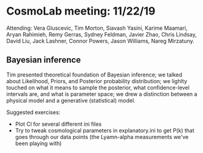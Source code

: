 # CosmoLab meeting: 11/22/19

Attending: Vera Gluscevic, Tim Morton, Siavash Yasini, Karime Maamari, Aryan Rahimieh, Remy Gerras, Sydney Feldman, Javier Zhao, Chris Lindsay, David Liu, Jack Lashner, Connor Powers, Jason Williams, Nareg Mirzatuny. 


## Bayesian inference
Tim presented theoretical foundation of Bayesian inference; we talked about Likelihood, Priors, and Posterior probability distribution; we lighlty touched on what it means to sample the posterior, what confidence-level intervals are, and what is parameter space; we drew a distinction between a physical model and a generative (statistical) model.


Suggested exercises: 
- Plot Cl for several different ini files
- Try to tweak cosmological parameters in explanatory.ini to get  P(k) that goes through our data points (the Lyamn-alpha measurements we've been playing with)

 